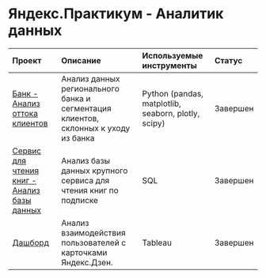 # Яндекс.Практикум - Аналитик данных

| Проект   | Описание           | Используемые инструменты | Статус |
| :----------------  |:-------------------| :---------------------- | :---------------------- |
| [Банк - Анализ оттока клиентов](https://github.com/plodim/Portfolio/tree/main/1_project_banks)| Анализ данных регионального банка и сегментация клиентов, склонных к уходу из банка | Python (pandas, matplotlib, seaborn, plotly, scipy) | Завершен |
| [Сервис для чтения книг - Анализ базы данных](https://github.com/plodim/Portfolio/tree/main/2_project_books)| Анализ базы данных крупного сервиса для чтения книг по подписке | SQL | Завершен |
| [Дашборд](https://public.tableau.com/views/tableau_dashboard_16840339601140/Dashboard1?:language=en-US&publish=yes&:display_count=n&:origin=viz_share_link)| Анализ взаимодействия пользователей с карточками Яндекс.Дзен. | Tableau | Завершен |
